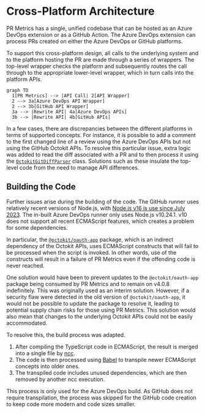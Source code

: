 # Cross-Platform Architecture

PR Metrics has a single, unified codebase that can be hosted as an Azure DevOps
extension or as a GitHub Action. The Azure DevOps extension can process PRs
created on either the Azure DevOps or GitHub platforms.

To support this cross-platform design, all calls to the underlying system and to
the platform hosting the PR are made through a series of wrappers. The top-level
wrapper checks the platform and subsequently routes the call through to the
appropriate lower-level wrapper, which in turn calls into the platform APIs.

```mermaid
graph TD
  1[PR Metrics] --> |API Call| 2[API Wrapper]
  2 --> 3a[Azure DevOps API Wrapper]
  2 --> 3b[GitHub API Wrapper]
  3a --> |Rewrite API| 4a[Azure DevOps APIs]
  3b --> |Rewrite API| 4b[GitHub APIs]
```

In a few cases, there are discrepancies between the different platforms in terms
of supported concepts. For instance, it is possible to add a comment to the
first changed line of a review using the Azure DevOps APIs but not using the
GitHub Octokit APIs. To resolve this particular issue, extra logic was added to
read the diff associated with a PR and to then process it using the
[`OctokitGitDiffParser`][octokitgitdiffparser] class. Solutions such as these
insulate the top-level code from the need to manage API differences.

## Building the Code

Further issues arise during the building of the code. The GitHub runner uses
relatively recent versions of Node.js, with
[Node.js v16 is use since July 2023][nodejsmigration]. The in-built Azure DevOps
runner only uses Node.js v10.24.1. v10 does not support all recent ECMAScript
features, which creates a problem for some dependencies.

In particular, the [`@octokit/oauth-app`][octokitoauthapp] package, which is an
indirect dependency of the Octokit APIs, uses ECMAScript constructs that will
fail to be processed when the script is invoked. In other words, use of the
constructs will result in a failure of PR Metrics even if the offending code is
never reached.

One solution would have been to prevent updates to the `@octokit/oauth-app`
package being consumed by PR Metrics and to remain on v4.0.8 indefinitely. This
was originally used as an interim solution. However, if a security flaw were
detected in the old version of `@octokit/oauth-app`, it would not be possible to
update the package to resolve it, leading to potential supply chain risks for
those using PR Metrics. This solution would also mean that changes to the
underlying Octokit APIs could not be easily accommodated.

To resolve this, the build process was adapted.

1. After compiling the TypeScript code in ECMAScript, the result is merged into
   a single file by [ncc][ncc].
2. The code is then processed using [Babel][babel] to transpile newer ECMAScript
   concepts into older ones.
3. The transpiled code includes unused dependencies, which are then removed by
   another ncc execution.

This process is only used for the Azure DevOps build. As GitHub does not require
transpilation, the process was skipped for the GitHub code creation to keep code
more modern and code sizes smaller.

[babel]: https://babeljs.io/
[ncc]: https://www.npmjs.com/package/@vercel/ncc
[nodejsmigration]: https://github.blog/changelog/2023-07-17-github-actions-removal-of-node12-from-the-actions-runner/
[octokitgitdiffparser]: ../src/task/src/git/octokitGitDiffParser.ts
[octokitoauthapp]: https://www.npmjs.com/package/@octokit/oauth-app

